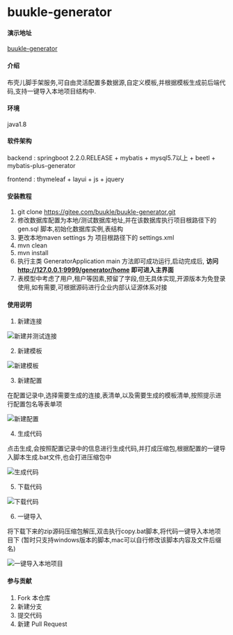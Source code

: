 # buukle-generator

#### 演示地址 
[buukle-generator](http://generator.buukle.top/generator/home)

#### 介绍

布壳儿脚手架服务,可自由灵活配置多数据源,自定义模板,并根据模板生成前后端代码,支持一键导入本地项目结构中.

#### 环境

java1.8

#### 软件架构

backend : springboot 2.2.0.RELEASE + mybatis + mysql5.7以上 + beetl + mybatis-plus-generator

frontend :  thymeleaf + layui + js + jquery

#### 安装教程

1.  git clone https://gitee.com/buukle/buukle-generator.git
2.  修改数据库配置为本地/测试数据库地址,并在该数据库执行项目根路径下的 gen.sql 脚本,初始化数据库实例,表结构
3.  更改本地maven settings 为 项目根路径下的 settings.xml
4.  mvn clean
5.  mvn install
6.  执行主类 GeneratorApplication main 方法即可成功运行,启动完成后, **访问 http://127.0.0.1:9999/generator/home 即可进入主界面** 
7.  表模型中考虑了用户,租户等因素,预留了字段,但无具体实现,开源版本为免登录使用,如有需要,可根据源码进行企业内部认证源体系对接

#### 使用说明

1.  新建连接

![新建并测试连接](https://images.gitee.com/uploads/images/2021/0722/132942_310d8d77_1694096.png "微信截图_20210722132925.png")
    
2.  新建模板

![新建模板](https://images.gitee.com/uploads/images/2021/0722/133030_29f709eb_1694096.png "屏幕截图.png")
    
3.  新建配置

在配置记录中,选择需要生成的连接,表清单,以及需要生成的模板清单,按照提示进行配置包名等表单项
    
![新建配置](https://images.gitee.com/uploads/images/2021/0722/133142_2a0cb7a7_1694096.png "屏幕截图.png")

4.  生成代码

点击生成,会按照配置记录中的信息进行生成代码,并打成压缩包,根据配置的一键导入脚本生成.bat文件,也会打进压缩包中
    
![生成代码](https://images.gitee.com/uploads/images/2021/0722/133232_fba3b423_1694096.png "屏幕截图.png")

5.  下载代码

![下载代码](https://images.gitee.com/uploads/images/2021/0722/133514_c7abed9d_1694096.png "屏幕截图.png")

6.  一键导入

将下载下来的zip源码压缩包解压,双击执行copy.bat脚本,将代码一键导入本地项目下 (暂时只支持windows版本的脚本,mac可以自行修改该脚本内容及文件后缀名)
    
![一键导入本地项目](https://images.gitee.com/uploads/images/2021/0722/133634_91a14bb3_1694096.png "屏幕截图.png")

#### 参与贡献

1.  Fork 本仓库
2.  新建分支
3.  提交代码
4.  新建 Pull Request

